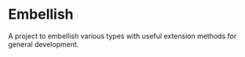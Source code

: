 Embellish
=========

A project to embellish various types with useful extension methods for general development.
